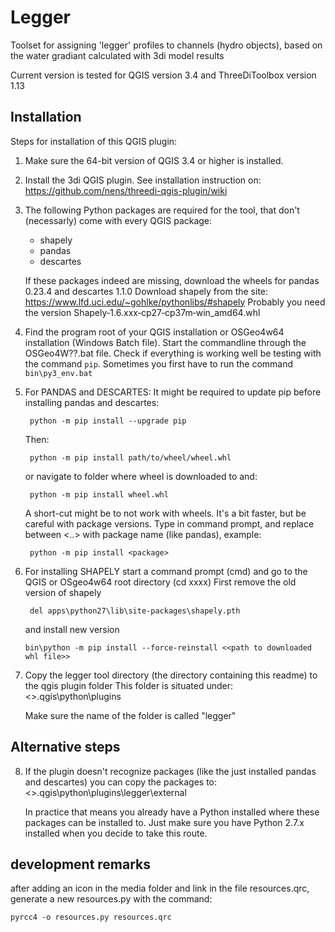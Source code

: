 # Legger

Toolset for assigning 'legger' profiles to channels (hydro objects), based on
the water gradiant calculated with 3di model results

Current version is tested for QGIS version 3.4 and ThreeDiToolbox version 1.13

## Installation

Steps for installation of this QGIS plugin:

1. Make sure the 64-bit version of QGIS 3.4 or higher is installed.

2. Install the 3di QGIS plugin. See installation instruction on:
   https://github.com/nens/threedi-qgis-plugin/wiki

3. The following Python packages are required for the tool, that don't (necessarly) come with every QGIS package:
   - shapely
   - pandas
   - descartes
   
   If these packages indeed are missing, download the wheels for pandas 0.23.4 and descartes 1.1.0
   Download shapely from the site:
   https://www.lfd.uci.edu/~gohlke/pythonlibs/#shapely
   Probably you need the version Shapely‑1.6.xxx‑cp27‑cp37m‑win_amd64.whl

4. Find the program root of your QGIS installation or OSGeo4w64 installation (Windows Batch file). Start the commandline through the OSGeo4W??.bat file.
   Check if everything is working well be testing with the command `pip`. Sometimes you first have to run the command `bin\py3_env.bat`

5. For PANDAS and DESCARTES: It might be required to update pip before installing pandas and descartes: 
   ```
    python -m pip install --upgrade pip
   ```
   Then:
   ```
    python -m pip install path/to/wheel/wheel.whl
   ```
   or navigate to folder where wheel is downloaded to and:
   ```
    python -m pip install wheel.whl
   ```

   A short-cut might be to not work with wheels. It's a bit faster, but be careful with package versions.
   Type in command prompt, and replace between <..> with package name (like pandas), example:
   ```
    python -m pip install <package>
   ```
   
6. For installing SHAPELY start a command prompt (cmd) and go to the QGIS or OSgeo4w64 root directory (cd xxxx)
   First remove the old version of shapely
   ```
    del apps\python27\lib\site-packages\shapely.pth
   ```
   and install new version
   ```
   bin\python -m pip install --force-reinstall <<path to downloaded whl file>>
   ```

7. Copy the legger tool directory (the directory containing this readme) to the qgis plugin folder
   This folder is situated under:
   <<user directory>>\.qgis\python\plugins
   
   Make sure the name of the folder is called "legger"
   
 ## Alternative steps
   
8. If the plugin doesn't recognize packages (like the just installed pandas and descartes) you can copy the packages to:
   <<user directory>>\.qgis\python\plugins\legger\external
   
   In practice that means you already have a Python installed where these packages can be installed to. Just make sure you have Python       2.7.x installed when you decide to take this route.

## development remarks

after adding an icon in the media folder and link in the file resources.qrc, generate a new resources.py with the command:
```
pyrcc4 -o resources.py resources.qrc
```
